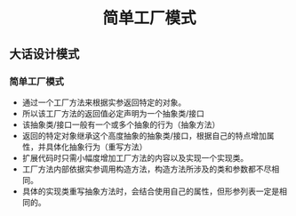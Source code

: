 <h1 align="center">
简单工厂模式
</h1>

## 大话设计模式
### 简单工厂模式
- 通过一个工厂方法来根据实参返回特定的对象。
- 所以该工厂方法的返回值必定声明为一个抽象类/接口
- 该抽象类/接口一般有一个或多个抽象的行为（抽象方法）
- 返回的特定对象继承这个高度抽象的抽象类/接口，根据自己的特点增加属性，并具体化抽象行为（重写方法）
- 扩展代码时只需小幅度增加工厂方法的内容以及实现一个实现类。
- 工厂方法内部依据实参调用构造方法，构造方法所涉及的类和参数都不尽相同。
- 具体的实现类重写抽象方法时，会结合使用自己的属性，但形参列表一定是相同的。